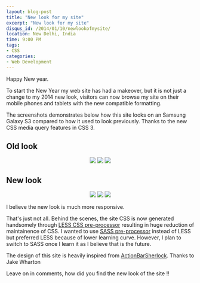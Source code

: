 ```yaml
---
layout: blog-post
title: "New look for my site"
excerpt: "New look for my site"
disqus_id: /2014/01/10/newlookofmysite/
location: New Delhi, India
time: 9:00 PM
tags:
- CSS
categories:
- Web Development
---
```


Happy New year. 

To start the New Year my web site has had a makeover, but it is not just a change to my 2014 new look, visitors can now browse my site on their mobile phones and tablets with the new compatible formatting.

The screenshots demonstrates below how this site looks on an Samsung Galaxy S3 compared to how it used to look previously. Thanks to the new CSS media query features in CSS 3.

## Old look ##

<div style=";text-align:center">
<a href="/images/oldsite11.png"><img src="/images/oldsite1.png" /></a>
<a href="/images/oldsite22.png"><img src="/images/oldsite2.png" /></a>
<a href="/images/oldsite33.png"><img src="/images/oldsite3.png" /></a>
</div>

## New look ##
<div style=";text-align:center">
<a href="/images/newsite11.png"><img src="/images/newsite1.png" /></a>
<a href="/images/newsite22.png"><img src="/images/newsite2.png" /></a>
<a href="/images/newsite44.png"><img src="/images/newsite4.png" /></a>
</div>

I believe the new look is much more responsive.

That's just not all. Behind the scenes, the site CSS is now generated handsomely through [LESS CSS pre-processor](http://lesscss.org/) resulting in huge reduction of maintainence of CSS. I wanted to use [SASS pre-processor](http://sass-lang.com/) instead of LESS but preferred LESS because of lower learning curve. However, I plan to switch to SASS once I learn it as I believe that is the future.

The design of this site is heavily inspired from [ActionBarSherlock](http://actionbarsherlock.com/index.html). Thanks to Jake Wharton

Leave on in comments, how did you find the new look of the site !!